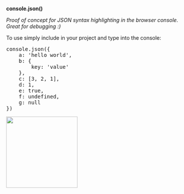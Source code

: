 **console.json()**

*Proof of concept for JSON syntax highlighting in the browser console. Great for debugging :)*

To use simply include in your project and type into the console:

<pre>
console.json({
    a: 'hello world',
    b: {
        key: 'value'
    },
    c: [3, 2, 1],
    d: 1,
    e: true,
    f: undefined,
    g: null
})
</pre>

<img src="https://raw.githubusercontent.com/mudcube/console.json/master/example.png" width="192" />
